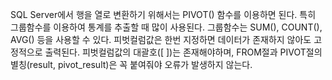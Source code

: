 SQL Server에서 행을 열로 변환하기 위해서는 PIVOT() 함수를 이용하면 된다. 특히 그룹함수를 이용하여 통계를 추출할 때 많이 사용된다.
그룹함수는 SUM(), COUNT(), AVG() 등을 사용할 수 있다.
피벗컬럼값은 한번 지정하면 데이터가 존재하지 않아도 고정적으로 출력된다.
피벗컬럼값의 대괄호([ ])는 존재해야하며, FROM절과 PIVOT절의 별칭(result, pivot_result)은 꼭 붙여줘야 오류가 발생하지 않는다.
